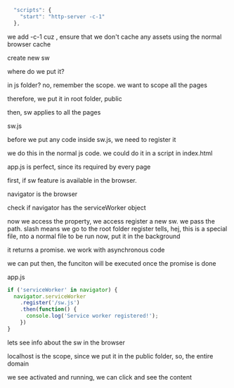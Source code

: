 ```js
  "scripts": {
    "start": "http-server -c-1"
  },
```


we add -c-1 cuz , ensure that we don't cache any assets using the normal browser cache

create new sw

where do we put it?

in js folder? no, remember the scope. we want to scope all the pages

therefore, we put it in root folder, public

then, sw applies to all the pages

sw.js

before we put any code inside sw.js, we need to register it

we do this in the normal js code. we could do it in a script in index.html

app.js is perfect, since its required by every page

first, if sw feature is available in the browser.

navigator is the browser

check if navigator has the serviceWorker object

now we access the property, we access register a new sw. we pass the path. slash means we go to the root folder
register tells, hej, this is a special file, nto a normal file to be run now, put it in the background

it returns a promise. we work with asynchronous code

we can put then, the funciton will be executed once the promise is done

app.js

```js
if ('serviceWorker' in navigator) {
  navigator.serviceWorker
    .register('/sw.js')
    .then(function() {
      console.log('Service worker registered!');
    })
}
```



lets see info about the sw in the browser


localhost is the scope, since we put it in the public folder, so, the entire domain

we see activated and running, we can click and see the content











